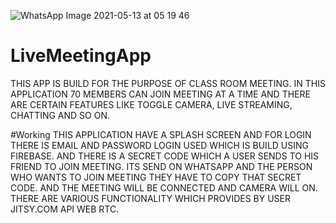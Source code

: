 ![WhatsApp Image 2021-05-13 at 05 19 46](https://user-images.githubusercontent.com/75352285/118058107-06375080-b3ab-11eb-8df8-4d578525251c.jpeg)
# LiveMeetingApp
THIS APP IS BUILD FOR THE PURPOSE OF CLASS ROOM MEETING. 
IN THIS APPLICATION 70 MEMBERS CAN JOIN MEETING AT A TIME AND
THERE ARE CERTAIN FEATURES LIKE TOGGLE CAMERA, LIVE STREAMING, CHATTING AND SO ON.

#Working
THIS APPLICATION HAVE A SPLASH SCREEN AND FOR LOGIN THERE IS EMAIL AND PASSWORD LOGIN USED WHICH IS BUILD USING FIREBASE. 
AND THERE IS A SECRET CODE WHICH A USER SENDS TO HIS FRIEND TO JOIN MEETING. ITS SEND ON WHATSAPP AND THE PERSON WHO
WANTS TO JOIN MEETING THEY HAVE TO COPY THAT SECRET CODE. AND THE MEETING WILL BE CONNECTED AND CAMERA WILL ON. 
THERE ARE VARIOUS FUNCTIONALITY WHICH PROVIDES BY USER JITSY.COM API WEB RTC. 


